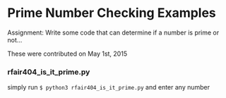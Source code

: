 # Prime Number Checking Examples

Assignment: Write some code that can determine if a number is prime or not...

These were contributed on May 1st, 2015

### rfair404_is_it_prime.py

simply run `$ python3 rfair404_is_it_prime.py` and enter any number
